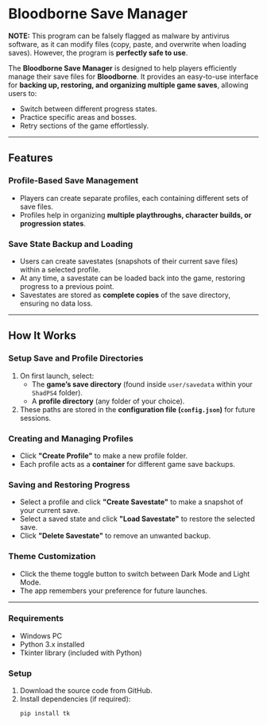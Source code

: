 # Bloodborne Save Manager  

**NOTE:** This program can be falsely flagged as malware by antivirus software, as it can modify files (copy, paste, and overwrite when loading saves). However, the program is **perfectly safe to use**.

The **Bloodborne Save Manager** is designed to help players efficiently manage their save files for **Bloodborne**. It provides an easy-to-use interface for **backing up, restoring, and organizing multiple game saves**, allowing users to:  

- Switch between different progress states.  
- Practice specific areas and bosses.  
- Retry sections of the game effortlessly.  

---

## Features  

### **Profile-Based Save Management**  
- Players can create separate profiles, each containing different sets of save files.  
- Profiles help in organizing **multiple playthroughs, character builds, or progression states**.  

### **Save State Backup and Loading**  
- Users can create savestates (snapshots of their current save files) within a selected profile.  
- At any time, a savestate can be loaded back into the game, restoring progress to a previous point.  
- Savestates are stored as **complete copies** of the save directory, ensuring no data loss.  

---

## How It Works  

### **Setup Save and Profile Directories**  
1. On first launch, select:  
   - The **game’s save directory** (found inside `user/savedata` within your `ShadPS4` folder).  
   - A **profile directory** (any folder of your choice).  
2. These paths are stored in the **configuration file (`config.json`)** for future sessions.  

### **Creating and Managing Profiles**  
- Click **"Create Profile"** to make a new profile folder.  
- Each profile acts as a **container** for different game save backups.  

### **Saving and Restoring Progress**  
- Select a profile and click **"Create Savestate"** to make a snapshot of your current save.  
- Select a saved state and click **"Load Savestate"** to restore the selected save.  
- Click **"Delete Savestate"** to remove an unwanted backup.  

### **Theme Customization**  
- Click the theme toggle button to switch between Dark Mode and Light Mode.  
- The app remembers your preference for future launches.  

--- 

### **Requirements**  
- Windows PC  
- Python 3.x installed  
- Tkinter library (included with Python)  

### **Setup**  
1. Download the source code from GitHub.  
2. Install dependencies (if required):  
   ```bash
   pip install tk
